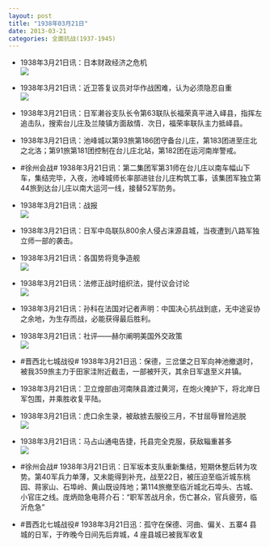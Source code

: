 ```yaml
---
layout: post
title: "1938年03月21日"
date: 2013-03-21
categories: 全面抗战(1937-1945)
---
```


<meta name="referrer" content="no-referrer" />

- 1938年3月21日讯：日本财政经济之危机 <br/><img src="https://ww2.sinaimg.cn/large/aca367d8jw1e2xsjp8zbfj.jpg" />

- 1938年3月21日讯：近卫答复议员对华作战困难，认为必须隐忍自重 <br/><img src="https://ww1.sinaimg.cn/large/aca367d8jw1e2xqsty4cej.jpg" />

- 1938年3月21日讯：日军濑谷支队长令第63联队长福荣真平进入峄县，指挥左追击队，搜索台儿庄及兰陵镇方面敌情．次日，福荣率联队主力抵峄县。 

- 1938年3月21日讯：池峰城以第93旅第186团守备台儿庄，第183团进至庄北之北洛；第91旅第181团控制在台儿庄北站，第182团在运河南岸警戒。 

- #徐州会战# 1938年3月21日讯：第二集团军第31师在台儿庄以南车幅山下车，集结完毕，入夜，池峰城师长率部进驻台儿庄构筑工事，该集团军独立第44旅到达台儿庄以南大运河一线，接替52军防务。 

- 1938年3月21日讯：战报 <br/><img src="https://ww2.sinaimg.cn/large/aca367d8jw1e2xllwset4j.jpg" />

- 1938年3月21日讯：日军中岛联队800余人侵占涞源县城，当夜遭到八路军独立师一部的袭击。 

- 1938年3月21日讯：各国势将竞争造舰 <br/><img src="https://ww3.sinaimg.cn/large/aca367d8jw1e2xi58ubvxj.jpg" />

- 1938年3月21日讯：法修正战时组织法，提付议会讨论 <br/><img src="https://ww4.sinaimg.cn/large/aca367d8jw1e2xgev6ydhj.jpg" />

- 1938年3月21日讯：孙科在法国对记者声明：中国决心抗战到底，无中途妥协之余地，为生存而战，必能获得最后胜利。 

- 1938年3月21日讯：社评——赫尔阐明美国外交政策 <br/><img src="https://ww4.sinaimg.cn/large/aca367d8jw1e2xb7ivn03j.jpg" />

- #晋西北七城战役# 1938年3月21日迅：保德，三岔堡之日军向神池撤退时，被我359旅主力于田家洼附近截击，一部被歼灭，其余日军退至义井镇。 

- 1938年3月21日讯：卫立煌部由河南陕县渡过黄河，在炮火掩护下，将北岸日军包围，并乘胜收复平陆。 

- 1938年3月21日讯：虎口余生录，被敌掳去服役三月，不甘屈辱冒险逃脱 <br/><img src="https://ww2.sinaimg.cn/large/aca367d8jw1e2x60e4g2xj.jpg" />

- 1938年3月21日讯：马占山通电告捷，托县完全克服，获敌辎重甚多 <br/><img src="https://ww1.sinaimg.cn/large/aca367d8jw1e2x49ao3vzj.jpg" />

- #徐州会战# 1938年3月21日讯：日军坂本支队重新集结，短期休整后转为攻势。第40军兵力单薄，又未能得到补充，战至22日，被压迫至临沂城东桃园、蒋家山、石埠岭、黄山既设阵地；第114旅撤至临沂城北石埠头、古城、小官庄之线。庞炳勋急电蒋介石：“职军苦战月余，伤亡甚众，官兵疲劳，临沂危急” 

- #晋西北七城战役# 1938年3月21日迅：孤守在保德、河曲、偏关、五寨4 县城的日军，于昨晚今日间先后弃城，4 座县城已被我军收复 

